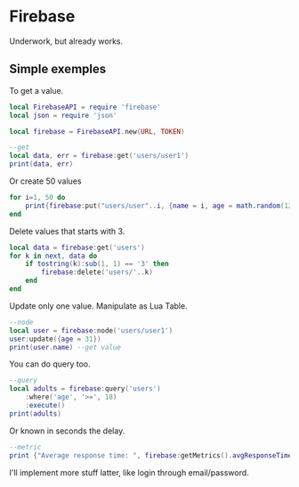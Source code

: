 # Firebase

Underwork, but already works.

## Simple exemples

To get a value.

```lua
local FirebaseAPI = require 'firebase'
local json = require 'json'

local firebase = FirebaseAPI.new(URL, TOKEN)

--get
local data, err = firebase:get('users/user1')
print(data, err)
```

Or create 50 values
```lua
for i=1, 50 do
    print{firebase:put("users/user"..i, {name = i, age = math.random(122)})}
end
```

Delete values that starts with 3.
```lua
local data = firebase:get('users')
for k in next, data do
    if tostring(k):sub(1, 1) == '3' then
        firebase:delete('users/'..k)
    end
end
```

Update only one value. Manipulate as Lua Table.
```lua
--node
local user = firebase:node('users/user1')
user:update({age = 31})
print(user.name) --get value
```

You can do query too.
```lua
--query
local adults = firebase:query('users')
    :where('age', '>=', 18)
    :execute()
print(adults)
```

Or known in seconds the delay.
```lua
--metric
print {"Average response time: ", firebase:getMetrics().avgResponseTime} 
```

I'll implement more stuff latter, like login through email/password.
